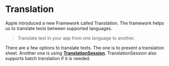 # Translation

Apple introduced a new Framework called Translation. The framework helps us to translate texts between supported languages.
> Translate text in your app from one language to another.

There are a few options to translate texts. The one is to present a translation sheet. Another one is using [**TranslationSession**](https://developer.apple.com/documentation/translation/translationsession).
TranslationSession also supports batch translation if it is needed.
